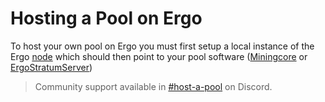 # Hosting a Pool on Ergo

To host your own pool on Ergo you must first setup a local instance of the Ergo [node](/docs/node/install/index.md) which should then point to your pool software ([Miningcore](../miningcore) or [ErgoStratumServer](../stratum))


> Community support available in [#host-a-pool](https://discord.gg/kxbrHVwnm5) on Discord.
